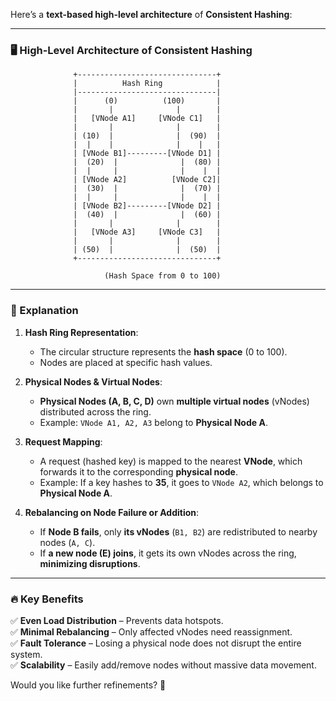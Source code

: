 Here’s a **text-based high-level architecture** of **Consistent Hashing**:  

---

### **🖥️ High-Level Architecture of Consistent Hashing**
```
              +-------------------------------+
              |          Hash Ring            |
              |-------------------------------|
              |      (0)          (100)       |
              |       |              |        |
              |   [VNode A1]     [VNode C1]   |
              |       |              |        |
              | (10)  |              |  (90)  |
              |  |    |              |    |   |
              | [VNode B1]---------[VNode D1] |
              |  (20)  |              |  (80) |
              |  |     |              |    |  |
              | [VNode A2]          [VNode C2]|
              |  (30)  |              |  (70) |
              |  |     |              |    |  |
              | [VNode B2]---------[VNode D2] |
              |  (40)  |              |  (60) |
              |       |              |        |
              |   [VNode A3]     [VNode C3]   |
              |       |              |        |
              | (50)  |              |  (50)  |
              +-------------------------------+

                     (Hash Space from 0 to 100)

```
---

### **📌 Explanation**
1. **Hash Ring Representation**:
   - The circular structure represents the **hash space** (0 to 100).
   - Nodes are placed at specific hash values.

2. **Physical Nodes & Virtual Nodes**:
   - **Physical Nodes (A, B, C, D)** own **multiple virtual nodes** (vNodes) distributed across the ring.
   - Example: `VNode A1, A2, A3` belong to **Physical Node A**.

3. **Request Mapping**:
   - A request (hashed key) is mapped to the nearest **VNode**, which forwards it to the corresponding **physical node**.
   - Example: If a key hashes to **35**, it goes to `VNode A2`, which belongs to **Physical Node A**.

4. **Rebalancing on Node Failure or Addition**:
   - If **Node B fails**, only **its vNodes** (`B1, B2`) are redistributed to nearby nodes (`A, C`).
   - If **a new node (E) joins**, it gets its own vNodes across the ring, **minimizing disruptions**.

---

### **🔥 Key Benefits**
✅ **Even Load Distribution** – Prevents data hotspots.  
✅ **Minimal Rebalancing** – Only affected vNodes need reassignment.  
✅ **Fault Tolerance** – Losing a physical node does not disrupt the entire system.  
✅ **Scalability** – Easily add/remove nodes without massive data movement.  

Would you like further refinements? 🚀